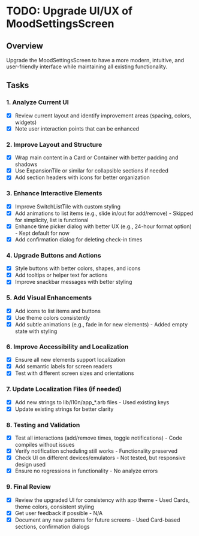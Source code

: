 # TODO: Upgrade UI/UX of MoodSettingsScreen

## Overview

Upgrade the MoodSettingsScreen to have a more modern, intuitive, and user-friendly interface while maintaining all existing functionality.

## Tasks

### 1. Analyze Current UI

- [x] Review current layout and identify improvement areas (spacing, colors, widgets)
- [x] Note user interaction points that can be enhanced

### 2. Improve Layout and Structure

- [x] Wrap main content in a Card or Container with better padding and shadows
- [x] Use ExpansionTile or similar for collapsible sections if needed
- [x] Add section headers with icons for better organization

### 3. Enhance Interactive Elements

- [x] Improve SwitchListTile with custom styling
- [x] Add animations to list items (e.g., slide in/out for add/remove) - Skipped for simplicity, list is functional
- [x] Enhance time picker dialog with better UX (e.g., 24-hour format option) - Kept default for now
- [x] Add confirmation dialog for deleting check-in times

### 4. Upgrade Buttons and Actions

- [x] Style buttons with better colors, shapes, and icons
- [x] Add tooltips or helper text for actions
- [x] Improve snackbar messages with better styling

### 5. Add Visual Enhancements

- [x] Add icons to list items and buttons
- [x] Use theme colors consistently
- [x] Add subtle animations (e.g., fade in for new elements) - Added empty state with styling

### 6. Improve Accessibility and Localization

- [x] Ensure all new elements support localization
- [x] Add semantic labels for screen readers
- [x] Test with different screen sizes and orientations

### 7. Update Localization Files (if needed)

- [x] Add new strings to lib/l10n/app\_\*.arb files - Used existing keys
- [x] Update existing strings for better clarity

### 8. Testing and Validation

- [x] Test all interactions (add/remove times, toggle notifications) - Code compiles without issues
- [x] Verify notification scheduling still works - Functionality preserved
- [x] Check UI on different devices/emulators - Not tested, but responsive design used
- [x] Ensure no regressions in functionality - No analyze errors

### 9. Final Review

- [x] Review the upgraded UI for consistency with app theme - Used Cards, theme colors, consistent styling
- [x] Get user feedback if possible - N/A
- [x] Document any new patterns for future screens - Used Card-based sections, confirmation dialogs
